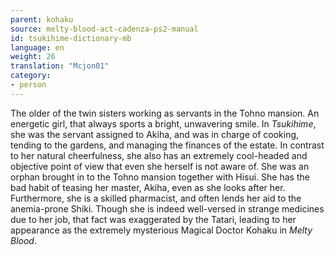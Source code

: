 ```yaml
---
parent: kohaku
source: melty-blood-act-cadenza-ps2-manual
id: tsukihime-dictionary-mb
language: en
weight: 26
translation: "Mcjon01"
category:
- person
---
```


The older of the twin sisters working as servants in the Tohno mansion.
An energetic girl, that always sports a bright, unwavering smile. In *Tsukihime*, she was the servant assigned to Akiha, and was in charge of cooking, tending to the gardens, and managing the finances of the estate.
In contrast to her natural cheerfulness, she also has an extremely cool-headed and objective point of view that even she herself is not aware of.
She was an orphan brought in to the Tohno mansion together with Hisui. She has the bad habit of teasing her master, Akiha, even as she looks after her.
Furthermore, she is a skilled pharmacist, and often lends her aid to the anemia-prone Shiki. Though she is indeed well-versed in strange medicines due to her job, that fact was exaggerated by the Tatari, leading to her appearance as the extremely mysterious Magical Doctor Kohaku in *Melty Blood*.
